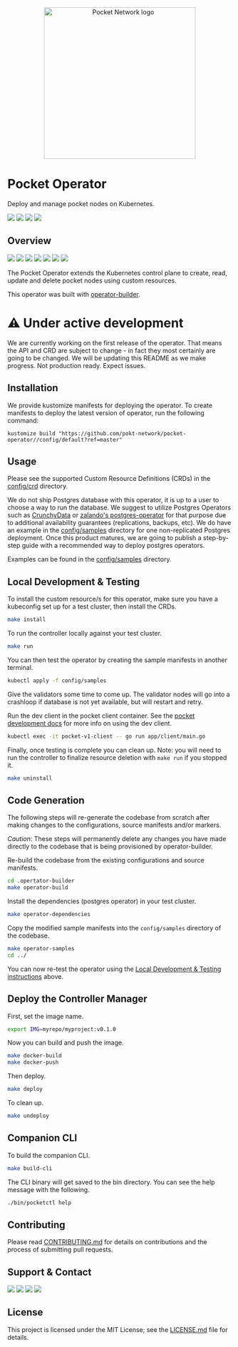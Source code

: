 <div align="center">
  <a href="https://www.pokt.network">
    <img src="https://user-images.githubusercontent.com/16605170/74199287-94f17680-4c18-11ea-9de2-b094fab91431.png" alt="Pocket Network logo" width="340"/>
  </a>
</div>

# Pocket Operator

Deploy and manage pocket nodes on Kubernetes.

<div>
  <a  href="https://godoc.org/github.com/pokt-network/pocket-operator"><img src="https://img.shields.io/badge/godoc-reference-blue.svg"/></a>
  <a  href="https://goreportcard.com/report/github.com/pokt-network/pocket-operator"><img src="https://goreportcard.com/badge/github.com/pokt-network/pocket-operator"/></a>
  <a href="https://golang.org"><img  src="https://img.shields.io/badge/golang-v1.11-red.svg"/></a>
  <a  href="https://github.com/tools/godep" ><img src="https://img.shields.io/badge/godep-dependency-71a3d9.svg"/></a>
</div>

## Overview

<div>
    <a  href="https://github.com/pokt-network/pocket-operator/releases"><img src="https://img.shields.io/github/release-pre/pokt-network/pocket-operator.svg"/></a>
    <a  href="https://github.com/pokt-network/pocket-operator/pulse"><img src="https://img.shields.io/github/contributors/pokt-network/pocket-operator.svg"/></a>
    <a href="https://opensource.org/licenses/MIT"><img src="https://img.shields.io/badge/License-MIT-blue.svg"/></a>
    <a href="https://github.com/pokt-network/pocket-operator/pulse"><img src="https://img.shields.io/github/last-commit/pokt-network/pocket-operator.svg"/></a>
    <a href="https://github.com/pokt-network/pocket-operator/pulls"><img src="https://img.shields.io/github/issues-pr/pokt-network/pocket-operator.svg"/></a>
    <a href="https://github.com/pokt-network/pocket-operator/releases"><img src="https://img.shields.io/badge/platform-linux%20%7C%20windows%20%7C%20macos-pink.svg"/></a>
    <a href="https://github.com/pokt-network/pocket-operator/issues"><img src="https://img.shields.io/github/issues-closed/pokt-network/pocket-operator.svg"/></a>
</div>

The Pocket Operator extends the Kubernetes control plane to create, read, update
and delete pocket nodes using custom resources.

This operator was built with
[operator-builder](https://github.com/nukleros/operator-builder).

# ⚠️ Under active development

We are currently working on the first release of the operator. That means the API and CRD are subject to change - in fact they most certainly are going to be changed. We will be updating this README as we make progress. Not production ready. Expect issues.

## Installation

We provide kustomize manifests for deploying the operator. To create manifests to deploy the latest version of operator, run the following command:

```
kustomize build "https://github.com/pokt-network/pocket-operator//config/default?ref=master"
```

## Usage

Please see the supported Custom Resource Definitions (CRDs) in the [config/crd](config/crd) directory.

We do not ship Postgres database with this operator, it is up to a user to choose a way to run the database. We suggest to utilize Postgres Operators such as [CrunchyData](https://github.com/CrunchyData/postgres-operator) or [zalando's postgres-operator](https://github.com/zalando/postgres-operator) for that purpose due to additional availability guarantees (replications, backups, etc). We do have an example in the [config/samples](config/samples) directory for one non-replicated Postgres deployment. Once this product matures, we are going to publish a step-by-step guide with a recommended way to deploy postgres operators.

Examples can be found in the [config/samples](config/samples) directory.

## Local Development & Testing

To install the custom resource/s for this operator, make sure you have a
kubeconfig set up for a test cluster, then install the CRDs.

```bash
make install
```

To run the controller locally against your test cluster.

```bash
make run
```

You can then test the operator by creating the sample manifests in another
terminal.

```bash
kubectl apply -f config/samples
```

Give the validators some time to come up.  The validator nodes will go into a crashloop if database is not yet available, but will restart and retry.

Run the dev client in the pocket client container.  See the [pocket development
docs](https://github.com/pokt-network/pocket/tree/main/docs/development#running-localnet)
for more info on using the dev client.

```bash
kubectl exec -it pocket-v1-client -- go run app/client/main.go
```

Finally, once testing is complete you can clean up.  Note: you will need to run
the controller to finalize resource deletion with `make run` if you stopped it.

```bash
make uninstall
```

## Code Generation

The following steps will re-generate the codebase from scratch after making
changes to the configurations, source manifests and/or markers.

*Caution*: These steps will permanently delete any changes you have made
directly to the codebase that is being provisioned by operator-builder.

Re-build the codebase from the existing configurations and source manifests.

```bash
cd .opertator-builder
make operator-build
```

Install the dependencies (postgres operator) in your test cluster.

```bash
make operator-dependencies
```

Copy the modified sample manifests into the `config/samples` directory of the
codebase.

```bash
make operator-samples
cd ../
```

You can now re-test the operator using the [Local Development & Testing
instructions](#local-development-&-testing) above.

## Deploy the Controller Manager

First, set the image name.

```bash
export IMG=myrepo/myproject:v0.1.0
```

Now you can build and push the image.

```bash
make docker-build
make docker-push
```

Then deploy.

```bash
make deploy
```

To clean up.

```bash
make undeploy
```

## Companion CLI

To build the companion CLI.

```bash
make build-cli
```

The CLI binary will get saved to the bin directory.  You can see the help
message with the following.

```bash
./bin/pocketctl help
```

## Contributing

Please read [CONTRIBUTING.md](https://github.com/pokt-network/pocket-operator/blob/master/CONTRIBUTING.md) for details on contributions and the process of submitting pull requests.

## Support & Contact

<div>
  <a  href="https://twitter.com/poktnetwork" ><img src="https://img.shields.io/twitter/url/http/shields.io.svg?style=social"></a>
  <a href="https://t.me/POKTnetwork"><img src="https://img.shields.io/badge/Telegram-blue.svg"></a>
  <a href="https://www.facebook.com/POKTnetwork" ><img src="https://img.shields.io/badge/Facebook-red.svg"></a>
  <a href="https://research.pokt.network"><img src="https://img.shields.io/discourse/https/research.pokt.network/posts.svg"></a>
</div>

## License

This project is licensed under the MIT License; see the [LICENSE.md](LICENSE.md) file for details.

